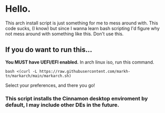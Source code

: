 # Hello. 
This arch install script is just something for me to mess around with.
This code sucks, (I know) but since I wanna learn bash scripting I'd figure why not mess around with something like this.
Don't use this.
## If you do want to run this...
**You MUST have UEFI/EFI enabled.**
In arch linux iso, run this command.
```
bash <(curl -L https://raw.githubusercontent.com/markh-tn/markarch/main/markarch.sh)
```
Select your preferences, and there you go!
### This script installs the Cinnamon desktop enviroment by default, I may include other DEs in the future.
